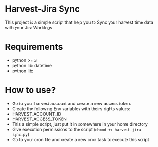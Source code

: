 # Harvest-Jira Sync

This project is a simple script that help you to Sync your harvest time data with your Jira Worklogs.

# Requirements
- python >= 3
- python lib: datetime
- python lib:

# How to use?
- Go to your harvest account and create a new access token.
- Create the following Env variables with theirs rights values:
 - HARVEST_ACCOUNT_ID
 - HARVEST_ACCESS_TOKEN
- This a simple script, just put it in somewhere in your home directory
- Give execution permissions to the script (`chmod +x harvest-jira-sync.py`)
- Go to your cron file and create a new cron task to execute this script
